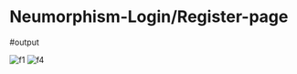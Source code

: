 # Neumorphism-Login/Register-page
#output



![f1](https://user-images.githubusercontent.com/115480641/196057215-a1c6bd45-2a48-4ce2-ad74-fe986a2e043c.jpeg)
![f4](https://user-images.githubusercontent.com/115480641/196057221-2b364944-c674-4dc5-baef-adf71c770e31.jpeg)

